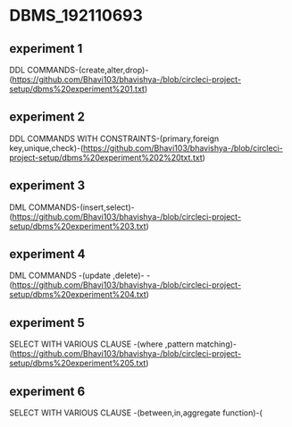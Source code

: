 # DBMS_192110693
## experiment 1
DDL COMMANDS-(create,alter,drop)-(https://github.com/Bhavi103/bhavishya-/blob/circleci-project-setup/dbms%20experiment%201.txt)
## experiment 2
DDL COMMANDS WITH CONSTRAINTS-(primary,foreign key,unique,check)-(https://github.com/Bhavi103/bhavishya-/blob/circleci-project-setup/dbms%20experiment%202%20txt.txt)
## experiment 3
DML COMMANDS-(insert,select)-(https://github.com/Bhavi103/bhavishya-/blob/circleci-project-setup/dbms%20experiment%203.txt)
## experiment 4
DML COMMANDS -(update ,delete)- -(https://github.com/Bhavi103/bhavishya-/blob/circleci-project-setup/dbms%20experiment%204.txt)
## experiment 5
SELECT WITH VARIOUS CLAUSE -(where ,pattern matching)-(https://github.com/Bhavi103/bhavishya-/blob/circleci-project-setup/dbms%20experiment%205.txt)
## experiment 6
SELECT WITH VARIOUS CLAUSE -(between,in,aggregate function)-(
